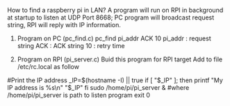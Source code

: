 
How to find a raspberry pi in LAN?
A program will run on RPI in background at startup to listen at UDP Port 8668;
PC program will broadcast request string, RPI will reply with IP information.

1. Program on PC (pc_find.c)
pc_find pi_addr ACK 10 
	pi_addr : request string
	ACK	: ACK string
	10	: retry time

2. Program on RPI (pi_server.c)
Buid this program for RPI target
Add to file /etc/rc.local as follow

#Print the IP address
_IP=$(hostname -I) || true
if [ "$_IP" ]; then
  printf "My IP address is %s\n" "$_IP"
fi
sudo /home/pi/pi_server &
#where /home/pi/pi_server is path to listen program 
exit 0



